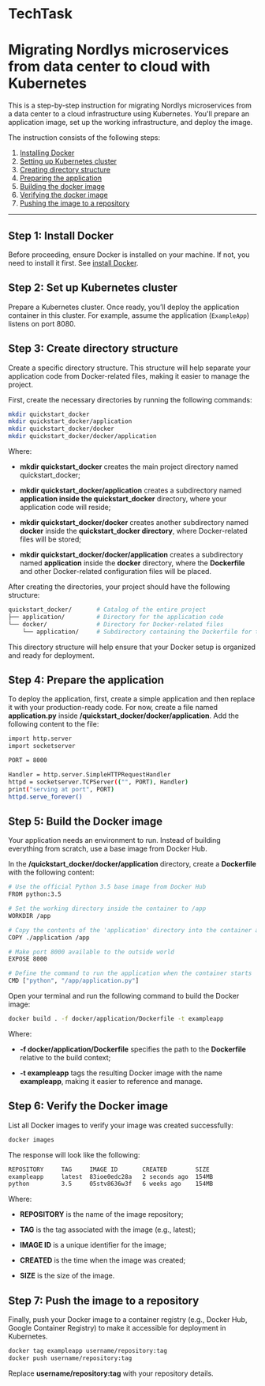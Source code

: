 # TechTask
# Migrating Nordlys microservices from data center to cloud with Kubernetes

This is a step-by-step instruction for migrating Nordlys microservices from a data center to a cloud infrastructure using Kubernetes. You'll prepare an application image, set up the working infrastructure, and deploy the image.

The instruction consists of the following steps:

1. [Installing Docker](#step-1-install-docker)
2. [Setting up Kubernetes cluster](#step-2-set-up-kubernetes-cluster)
3. [Creating directory structure](#step-3-create-directory-structure)
4. [Preparing the application](#step-4-prepare-the-application)
5. [Building the docker image](#step-5-build-the-docker-image)
6. [Verifying the docker image](#step-6-verify-the-docker-image)
7. [Pushing the image to a repository](#step-7-push-the-image-to-a-repository)

---

## Step 1: Install Docker

Before proceeding, ensure Docker is installed on your machine. If not, you need to install it first. See [install Docker](https://docs.docker.com/get-docker/).

## Step 2: Set up Kubernetes cluster

Prepare a Kubernetes cluster. Once ready, you’ll deploy the application container in this cluster. For example, assume the application (`ExampleApp`) listens on port 8080.

## Step 3: Create directory structure

Create a specific directory structure. This structure will help separate your application code from Docker-related files, making it easier to manage the project.

First, create the necessary directories by running the following commands:
```bash
mkdir quickstart_docker
mkdir quickstart_docker/application
mkdir quickstart_docker/docker
mkdir quickstart_docker/docker/application
```

Where:

* **mkdir quickstart_docker** creates the main project directory named quickstart_docker;

* **mkdir quickstart_docker/application** creates a subdirectory named **application inside the quickstart_docker** directory, where your application code will reside;

* **mkdir quickstart_docker/docker** creates another subdirectory named **docker** inside the **quickstart_docker directory**, where Docker-related files will be stored;

* **mkdir quickstart_docker/docker/application** creates a subdirectory named **application** inside the **docker** directory, where the **Dockerfile** and other Docker-related configuration files will be placed.

After creating the directories, your project should have the following structure:
```bash
quickstart_docker/       # Catalog of the entire project
├── application/         # Directory for the application code
└── docker/              # Directory for Docker-related files
    └── application/     # Subdirectory containing the Dockerfile for the application
```

This directory structure will help ensure that your Docker setup is organized and ready for deployment.
## Step 4: Prepare the application
To deploy the application, first, create a simple application and then replace it with your production-ready code. For now, create a file named **application.py** inside **/quickstart_docker/docker/application**.
Add the following content to the file:

```bash
import http.server
import socketserver

PORT = 8000

Handler = http.server.SimpleHTTPRequestHandler
httpd = socketserver.TCPServer(("", PORT), Handler)
print("serving at port", PORT)
httpd.serve_forever()
```

## Step 5: Build the Docker image
Your application needs an environment to run. Instead of building everything from scratch, use a base image from Docker Hub.

In the **/quickstart_docker/docker/application** directory, create a **Dockerfile** with the following content:
```bash
# Use the official Python 3.5 base image from Docker Hub
FROM python:3.5

# Set the working directory inside the container to /app
WORKDIR /app

# Copy the contents of the 'application' directory into the container at /app
COPY ./application /app

# Make port 8000 available to the outside world
EXPOSE 8000

# Define the command to run the application when the container starts
CMD ["python", "/app/application.py"]
```

Open your terminal and run the following command to build the Docker image:
```bash
docker build . -f docker/application/Dockerfile -t exampleapp
```
Where:

* **-f docker/application/Dockerfile** specifies the path to the **Dockerfile** relative to the build context;

* **-t exampleapp** tags the resulting Docker image with the name **exampleapp**, making it easier to reference and manage.

## Step 6: Verify the Docker image
List all Docker images to verify your image was created successfully:

```bash
docker images
```

The response will look like the following:
```bash
REPOSITORY     TAG     IMAGE ID       CREATED        SIZE
exampleapp     latest  83ioe0edc28a   2 seconds ago  154MB
python         3.5     05stv8636w3f   6 weeks ago    154MB
```

Where:

* **REPOSITORY** is the name of the image repository;

* **TAG** is the tag associated with the image (e.g., latest);

* **IMAGE ID** is a unique identifier for the image;

* **CREATED** is the time when the image was created;

* **SIZE** is the size of the image.
  
## Step 7: Push the image to a repository
Finally, push your Docker image to a container registry (e.g., Docker Hub, Google Container Registry) to make it accessible for deployment in Kubernetes.

```bash
docker tag exampleapp username/repository:tag
docker push username/repository:tag
```
Replace **username/repository:tag** with your repository details.
